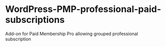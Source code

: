 # WordPress-PMP-professional-paid-subscriptions
Add-on for Paid Membership Pro allowing grouped professional subscription
